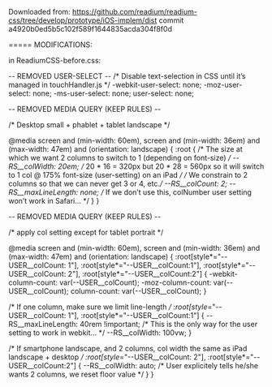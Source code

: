 Downloaded from:
https://github.com/readium/readium-css/tree/develop/prototype/iOS-implem/dist
commit a4920b0ed5b5c102f589f1644835acda304f8f0d

===== MODIFICATIONS:

in ReadiumCSS-before.css:


-- REMOVED USER-SELECT --
  /* Disable text-selection in CSS until it’s managed in touchHandler.js */
  -webkit-user-select: none;
  -moz-user-select: none;
  -ms-user-select: none;
  user-select: none;



-- REMOVED MEDIA QUERY (KEEP RULES) --

/* Desktop small + phablet + tablet landscape */

@media screen and (min-width: 60em), screen and (min-width: 36em) and (max-width: 47em) and (orientation: landscape) {
  :root {
    /* The size at which we want 2 columns to switch to 1 (depending on font-size) */
    --RS__colWidth: 20em; /* 20 * 16 = 320px but 20 * 28 = 560px so it will switch to 1 col @ 175% font-size (user-setting) on an iPad */
    /* We constrain to 2 columns so that we can never get 3 or 4, etc.*/
    --RS__colCount: 2;
    --RS__maxLineLength: none; /* If we don’t use this, colNumber user setting won’t work in Safari… */
  }
}



-- REMOVED MEDIA QUERY (KEEP RULES) --

/* apply col setting except for tablet portrait */

@media screen and (min-width: 60em), screen and (min-width: 36em) and (max-width: 47em) and (orientation: landscape) {
  :root[style*="--USER__colCount: 1"],
  :root[style*="--USER__colCount:1"],
  :root[style*="--USER__colCount: 2"],
  :root[style*="--USER__colCount:2"] {
    -webkit-column-count: var(--USER__colCount);
    -moz-column-count: var(--USER__colCount);
    column-count: var(--USER__colCount);
  }

/* If one column, make sure we limit line-length */
:root[style*="--USER__colCount: 1"],
:root[style*="--USER__colCount:1"] {
  --RS__maxLineLength: 40rem !important; /* This is the only way for the user setting to work in webkit… */
  --RS__colWidth: 100vw;
}

/* If smartphone landscape, and 2 columns, col width the same as iPad landscape + desktop */
  :root[style*="--USER__colCount: 2"],
  :root[style*="--USER__colCount:2"] {
    --RS__colWidth: auto; /* User explicitely tells he/she wants 2 columns, we reset floor value */
  }
}
